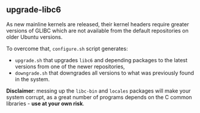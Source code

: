 ## upgrade-libc6

As new mainline kernels are released, their kernel headers require greater versions of GLIBC which are not
available from the default repositories on older Ubuntu versions. 

To overcome that, `configure.sh` script generates:

- `upgrade.sh` that upgrades `libc6` and depending packages to the latest versions from one of the newer repositories,
- `downgrade.sh` that downgrades all versions to what was previously found in the system.


**Disclaimer**: messing up the `libc-bin` and `locales` packages will make your system corrupt, as a great number 
of programs depends on the C common libraries - **use at your own risk**.
